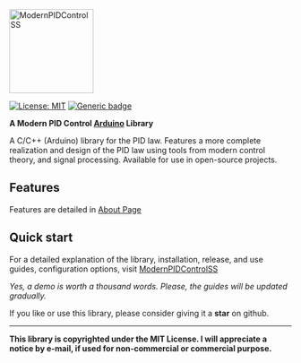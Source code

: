<a href="https://somefunagba.github.io/ModernPIDControlSS">
<img alt="ModernPIDControlSS" src="https://raw.githubusercontent.com/somefunAgba/ModernPIDControlSS/master/material/assets/images/function-variant.svg" width="150" />
</a>

[![License: MIT](https://img.shields.io/badge/License-MIT-red.svg)](https://opensource.org/licenses/MIT)
[![Generic badge](https://img.shields.io/badge/Arduino-PID-<COLOR>.svg)](https://shields.io/)


**A Modern PID Control [Arduino](https://www.arduino.cc/) Library**

<!--[![GitHub Action](https://github.com/somefunagba/ModernPIDControlSS/workflows/ci/badge.svg?branch=production)](https://github.com/somefunagba/ModernPIDControlSS/actions)-->

 A C/C++ (Arduino) library for the PID law. Features a more complete realization and design of the PID law using tools from modern control theory, and signal processing. Available for use in open-source projects.

## Features

Features are detailed in [About Page](https://somefunagba.github.io/ModernPIDControlSS/about/about)

## Quick start

For a detailed explanation of the library, installation, release, and use guides, configuration options, visit [ModernPIDControlSS][1]

[1]: https://somefunagba.github.io/ModernPIDControlSS/

*Yes, a demo is worth a thousand words. Please, the guides will be updated gradually.*

If you like or use this library, please consider giving it a **star** on github.

***************************************************************
**This library is copyrighted under the MIT License. 
I will appreciate a notice by e-mail, if used for non-commercial or commercial purpose.**

